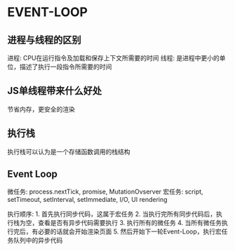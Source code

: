 # EVENT-LOOP

## 进程与线程的区别

进程: CPU在运行指令及加载和保存上下文所需要的时间
线程: 是进程中更小的单位，描述了执行一段指令所需要的时间

## JS单线程带来什么好处

节省内存，更安全的渲染

## 执行栈

执行栈可以认为是一个存储函数调用的栈结构

## Event Loop

微任务: process.nextTick, promise, MutationOvserver
宏任务: script, setTimeout, setInterval, setImmediate, I/O, UI rendering

执行顺序:
    1. 首先执行同步代码，这属于宏任务
    2. 当执行完所有同步代码后，执行栈为空，查看是否有异步代码需要执行
    3. 执行所有的微任务
    4. 当所有微任务执行完后，有必要的话就会开始渲染页面
    5. 然后开始下一轮Event-Loop，执行宏任务队列中的异步代码
